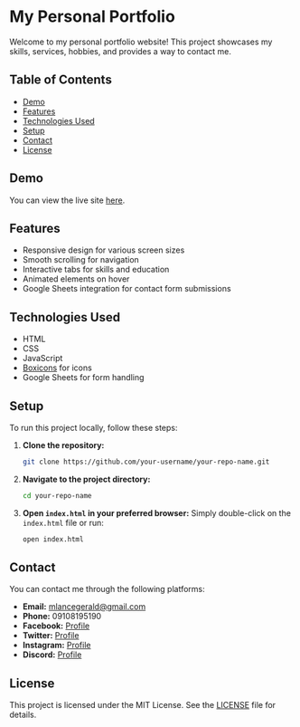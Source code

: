 # My Personal Portfolio

Welcome to my personal portfolio website! This project showcases my skills, services, hobbies, and provides a way to contact me.

## Table of Contents
- [Demo](#demo)
- [Features](#features)
- [Technologies Used](#technologies-used)
- [Setup](#setup)
- [Contact](#contact)
- [License](#license)

## Demo

You can view the live site [here](https://your-portfolio-link.com).

## Features

- Responsive design for various screen sizes
- Smooth scrolling for navigation
- Interactive tabs for skills and education
- Animated elements on hover
- Google Sheets integration for contact form submissions

## Technologies Used

- HTML
- CSS
- JavaScript
- [Boxicons](https://boxicons.com/) for icons
- Google Sheets for form handling

## Setup

To run this project locally, follow these steps:

1. **Clone the repository:**
    ```bash
    git clone https://github.com/your-username/your-repo-name.git
    ```

2. **Navigate to the project directory:**
    ```bash
    cd your-repo-name
    ```

3. **Open `index.html` in your preferred browser:**
    Simply double-click on the `index.html` file or run:
    ```bash
    open index.html
    ```

## Contact

You can contact me through the following platforms:

- **Email:** mlancegerald@gmail.com
- **Phone:** 09108195190
- **Facebook:** [Profile](https://web.facebook.com/profile.php?id=100079152166374)
- **Twitter:** [Profile](https://twitter.com/yourprofile)
- **Instagram:** [Profile](https://instagram.com/yourprofile)
- **Discord:** [Profile](https://discord.com/yourprofile)

## License

This project is licensed under the MIT License. See the [LICENSE](LICENSE) file for details.

